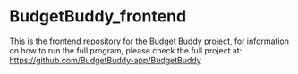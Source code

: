 # BudgetBuddy_frontend
This is the frontend repository for the Budget Buddy project, for information on how to run the full program, please check the full project at:
https://github.com/BudgetBuddy-app/BudgetBuddy
